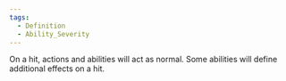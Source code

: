```yaml
---  
tags:  
  - Definition  
  - Ability_Severity  
---  
```

On a hit, actions and abilities will act as normal. Some abilities will define additional effects on a hit.